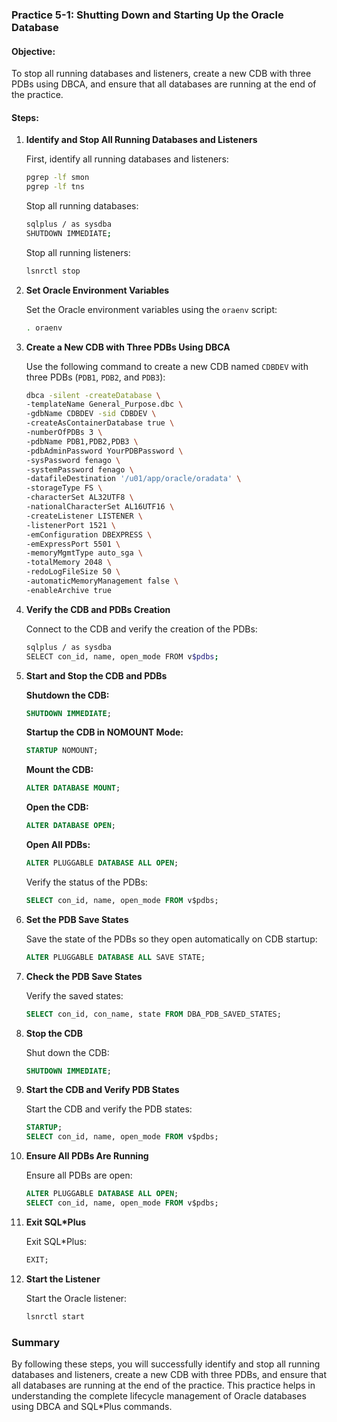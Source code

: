### Practice 5-1: Shutting Down and Starting Up the Oracle Database

#### Objective:
To stop all running databases and listeners, create a new CDB with three PDBs using DBCA, and ensure that all databases are running at the end of the practice.

#### Steps:

1. **Identify and Stop All Running Databases and Listeners**

   First, identify all running databases and listeners:
   ```sh
   pgrep -lf smon
   pgrep -lf tns
   ```

   Stop all running databases:
   ```sh
   sqlplus / as sysdba
   SHUTDOWN IMMEDIATE;
   ```

   Stop all running listeners:
   ```sh
   lsnrctl stop
   ```

2. **Set Oracle Environment Variables**

   Set the Oracle environment variables using the `oraenv` script:
   ```sh
   . oraenv
   ```

3. **Create a New CDB with Three PDBs Using DBCA**

   Use the following command to create a new CDB named `CDBDEV` with three PDBs (`PDB1`, `PDB2`, and `PDB3`):
   ```sh
   dbca -silent -createDatabase \
   -templateName General_Purpose.dbc \
   -gdbName CDBDEV -sid CDBDEV \
   -createAsContainerDatabase true \
   -numberOfPDBs 3 \
   -pdbName PDB1,PDB2,PDB3 \
   -pdbAdminPassword YourPDBPassword \
   -sysPassword fenago \
   -systemPassword fenago \
   -datafileDestination '/u01/app/oracle/oradata' \
   -storageType FS \
   -characterSet AL32UTF8 \
   -nationalCharacterSet AL16UTF16 \
   -createListener LISTENER \
   -listenerPort 1521 \
   -emConfiguration DBEXPRESS \
   -emExpressPort 5501 \
   -memoryMgmtType auto_sga \
   -totalMemory 2048 \
   -redoLogFileSize 50 \
   -automaticMemoryManagement false \
   -enableArchive true
   ```

4. **Verify the CDB and PDBs Creation**

   Connect to the CDB and verify the creation of the PDBs:
   ```sh
   sqlplus / as sysdba
   SELECT con_id, name, open_mode FROM v$pdbs;
   ```

5. **Start and Stop the CDB and PDBs**

   **Shutdown the CDB:**
   ```sql
   SHUTDOWN IMMEDIATE;
   ```

   **Startup the CDB in NOMOUNT Mode:**
   ```sql
   STARTUP NOMOUNT;
   ```

   **Mount the CDB:**
   ```sql
   ALTER DATABASE MOUNT;
   ```

   **Open the CDB:**
   ```sql
   ALTER DATABASE OPEN;
   ```

   **Open All PDBs:**
   ```sql
   ALTER PLUGGABLE DATABASE ALL OPEN;
   ```

   Verify the status of the PDBs:
   ```sql
   SELECT con_id, name, open_mode FROM v$pdbs;
   ```

6. **Set the PDB Save States**

   Save the state of the PDBs so they open automatically on CDB startup:
   ```sql
   ALTER PLUGGABLE DATABASE ALL SAVE STATE;
   ```

7. **Check the PDB Save States**

   Verify the saved states:
   ```sql
   SELECT con_id, con_name, state FROM DBA_PDB_SAVED_STATES;
   ```

8. **Stop the CDB**

   Shut down the CDB:
   ```sql
   SHUTDOWN IMMEDIATE;
   ```

9. **Start the CDB and Verify PDB States**

   Start the CDB and verify the PDB states:
   ```sql
   STARTUP;
   SELECT con_id, name, open_mode FROM v$pdbs;
   ```

10. **Ensure All PDBs Are Running**

    Ensure all PDBs are open:
    ```sql
    ALTER PLUGGABLE DATABASE ALL OPEN;
    SELECT con_id, name, open_mode FROM v$pdbs;
    ```

11. **Exit SQL*Plus**

    Exit SQL*Plus:
    ```sql
    EXIT;
    ```

12. **Start the Listener**

    Start the Oracle listener:
    ```sh
    lsnrctl start
    ```

### Summary
By following these steps, you will successfully identify and stop all running databases and listeners, create a new CDB with three PDBs, and ensure that all databases are running at the end of the practice. This practice helps in understanding the complete lifecycle management of Oracle databases using DBCA and SQL*Plus commands.
